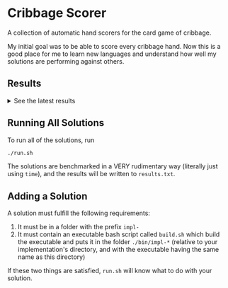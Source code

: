 # Cribbage Scorer
A collection of automatic hand scorers for the card game of cribbage.

My initial goal was to be able to score every cribbage hand. Now this is a good place for me to learn new languages and understand how well my solutions are performing against others.

## Results
<details>
  <summary>See the latest results</summary>

```
===========================================================================
impl-go

real	0m0.331s
user	0m0.000s
sys	0m0.015s

===========================================================================
impl-rust

real	0m3.057s
user	0m0.000s
sys	0m0.015s
```
  
Caveat: I'm sure Rust could be as fast or faster than Go -- I'm just not well-versed enough in it to squeeze out all of that performance!
</details>


## Running All Solutions
To run all of the solutions, run
```bash
./run.sh
```
The solutions are benchmarked in a VERY rudimentary way (literally just using `time`), and the results will be written to `results.txt`.

## Adding a Solution
A solution must fulfill the following requirements:
1. It must be in a folder with the prefix `impl-`
1. It must contain an executable bash script called `build.sh` which build the executable and puts it in the folder `./bin/impl-*` (relative to your implementation's directory, and with the executable having the same name as this directory)

If these two things are satisfied, `run.sh` will know what to do with your solution.
